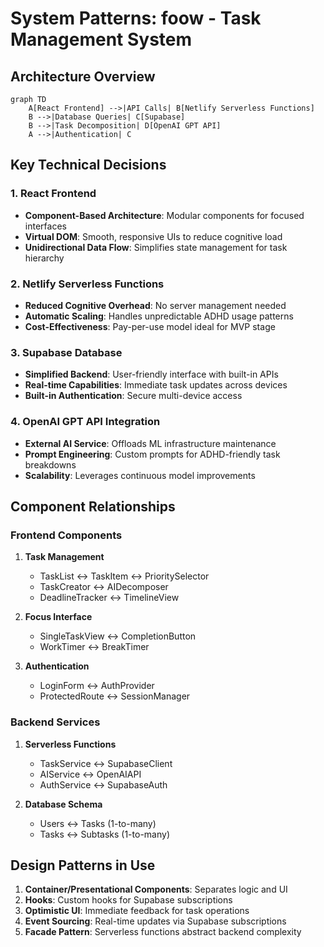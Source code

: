 # System Patterns: foow - Task Management System

## Architecture Overview
```mermaid
graph TD
    A[React Frontend] -->|API Calls| B[Netlify Serverless Functions]
    B -->|Database Queries| C[Supabase]
    B -->|Task Decomposition| D[OpenAI GPT API]
    A -->|Authentication| C
```

## Key Technical Decisions

### 1. React Frontend
- **Component-Based Architecture**: Modular components for focused interfaces
- **Virtual DOM**: Smooth, responsive UIs to reduce cognitive load
- **Unidirectional Data Flow**: Simplifies state management for task hierarchy

### 2. Netlify Serverless Functions
- **Reduced Cognitive Overhead**: No server management needed
- **Automatic Scaling**: Handles unpredictable ADHD usage patterns
- **Cost-Effectiveness**: Pay-per-use model ideal for MVP stage

### 3. Supabase Database
- **Simplified Backend**: User-friendly interface with built-in APIs
- **Real-time Capabilities**: Immediate task updates across devices
- **Built-in Authentication**: Secure multi-device access

### 4. OpenAI GPT API Integration
- **External AI Service**: Offloads ML infrastructure maintenance
- **Prompt Engineering**: Custom prompts for ADHD-friendly task breakdowns
- **Scalability**: Leverages continuous model improvements

## Component Relationships

### Frontend Components
1. **Task Management**
   - TaskList ↔ TaskItem ↔ PrioritySelector
   - TaskCreator ↔ AIDecomposer
   - DeadlineTracker ↔ TimelineView

2. **Focus Interface**
   - SingleTaskView ↔ CompletionButton
   - WorkTimer ↔ BreakTimer

3. **Authentication**
   - LoginForm ↔ AuthProvider
   - ProtectedRoute ↔ SessionManager

### Backend Services
1. **Serverless Functions**
   - TaskService ↔ SupabaseClient
   - AIService ↔ OpenAIAPI
   - AuthService ↔ SupabaseAuth

2. **Database Schema**
   - Users ↔ Tasks (1-to-many)
   - Tasks ↔ Subtasks (1-to-many)

## Design Patterns in Use
1. **Container/Presentational Components**: Separates logic and UI
2. **Hooks**: Custom hooks for Supabase subscriptions
3. **Optimistic UI**: Immediate feedback for task operations
4. **Event Sourcing**: Real-time updates via Supabase subscriptions
5. **Facade Pattern**: Serverless functions abstract backend complexity
